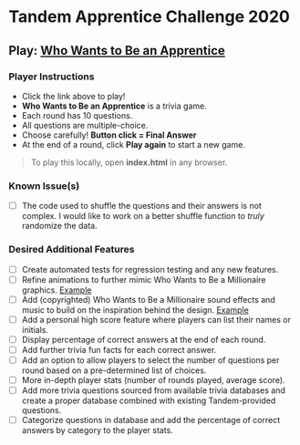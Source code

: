 # Tandem Apprentice Challenge 2020
## Play: [Who Wants to Be an Apprentice](https://domferris.github.io/Tandem_Apprentice_Challenge_2020/)

### Player Instructions

- Click the link above to play!
- **Who Wants to Be an Apprentice** is a trivia game.
- Each round has 10 questions.
- All questions are multiple-choice.
- Choose carefully! **Button click = Final Answer**
- At the end of a round, click **Play again** to start a new game.

> To play this locally, open **index.html** in any browser.

### Known Issue(s)

- [ ] The code used to shuffle the questions and their answers is not complex. I would like to work on a better shuffle function to *truly* randomize the data.

### Desired Additional Features

- [ ] Create automated tests for regression testing and any new features.
- [ ] Refine animations to further mimic Who Wants to Be a Millionaire graphics. [Example](https://youtu.be/OFMUtWlUeyk?t=253)
- [ ] Add (copyrighted) Who Wants to Be a Millionaire sound effects and music to build on the inspiration behind the design. [Example](https://youtu.be/OFMUtWlUeyk?t=253)
- [ ] Add a personal high score feature where players can list their names or initials.
- [ ] Display percentage of correct answers at the end of each round.
- [ ] Add further trivia fun facts for each correct answer.
- [ ] Add an option to allow players to select the number of questions per round based on a pre-determined list of choices.
- [ ] More in-depth player stats (number of rounds played, average score).
- [ ] Add more trivia questions sourced from available trivia databases and create a proper database combined with existing Tandem-provided questions.
- [ ] Categorize questions in database and add the percentage of correct answers by category to the player stats.